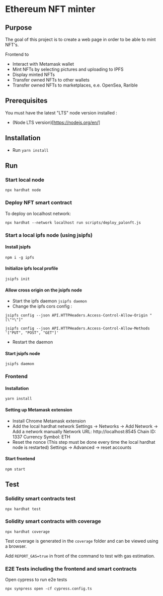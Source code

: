 # Ethereum NFT minter

## Purpose

The goal of this project is to create a web page in order to be able to mint NFT's.

Frontend to

- Interact with Metamask wallet
- Mint NFTs by selecting pictures and uploading to IPFS
- Display minted NFTs
- Transfer owned NFTs to other wallets
- Transfer owned NFTs to marketplaces, e.e. OpenSea, Rarible

## Prerequisites

You must have the latest "LTS" node version installed :

- (Node LTS version)[https://nodejs.org/en/]

## Installation

- Run `yarn install`

## Run

### Start local node

```
npx hardhat node
```

### Deploy NFT smart contract

To deploy on localhost network:

```
npx hardhat --network localhost run scripts/deploy_palonft.js
```

### Start a local ipfs node (using jsipfs)

#### Install jsipfs

```
npm i -g ipfs
```

#### Initialize ipfs local profile

```
jsipfs init
```

#### Allow cross origin on the jsipfs node

- Start the ipfs daemon `jsipfs daemon`
- Change the ipfs cors config :

```
jsipfs config --json API.HTTPHeaders.Access-Control-Allow-Origin "[\"*\"]"

jsipfs config --json API.HTTPHeaders.Access-Control-Allow-Methods '["PUT", "POST", "GET"]'
```

- Restart the daemon

#### Start jsipfs node

```
jsipfs daemon
```

### Frontend

#### Installation

```
yarn install
```

#### Setting up Metamask extension

- Install Chrome Metamask extension
- Add the local hardhat network
  Settings -> Networks -> Add Network -> Add a network manually
  Network URL: http://localhost:8545
  Chain ID: 1337
  Currency Symbol: ETH
- Reset the nonce (This step must be done every time the local hardhat node is restarted)
  Settings -> Advanced -> reset accounts

#### Start frontend

```
npm start
```

## Test

### Solidity smart contracts test

```
npx hardhat test
```

### Solidity smart contracts with coverage

```
npx hardhat coverage
```

Test coverage is generated in the `coverage` folder and can be viewed using a browser.

Add `REPORT_GAS=true` in front of the command to test with gas estimation.

### E2E Tests including the frontend and smart contracts

Open cypress to run e2e tests

```
npx synpress open -cf cypress.config.ts
```
